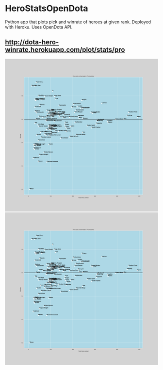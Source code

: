 # HeroStatsOpenDota
Python app that plots pick and winrate of heroes at given rank. Deployed with Heroku. Uses OpenDota API.

## http://dota-hero-winrate.herokuapp.com/plot/stats/pro
![hero picks and wins in pro matches](/static/images/pro_stats.png)
<img src="/static/images/pro_stats.png" alt="hero picks and wins in pro matches" width="800"/>
